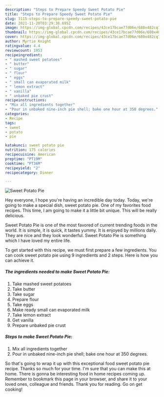 ```yaml
---
description: "Steps to Prepare Speedy Sweet Potato Pie"
title: "Steps to Prepare Speedy Sweet Potato Pie"
slug: 3115-steps-to-prepare-speedy-sweet-potato-pie
date: 2021-11-20T03:29:38.695Z
image: https://img-global.cpcdn.com/recipes/43ce17bcae77d06e/680x482cq70/sweet-potato-pie-recipe-main-photo.jpg
thumbnail: https://img-global.cpcdn.com/recipes/43ce17bcae77d06e/680x482cq70/sweet-potato-pie-recipe-main-photo.jpg
cover: https://img-global.cpcdn.com/recipes/43ce17bcae77d06e/680x482cq70/sweet-potato-pie-recipe-main-photo.jpg
author: Myrtie Knight
ratingvalue: 4.4
reviewcount: 1953
recipeingredient:
- " mashed sweet potatoes"
- " butter"
- " sugar"
- " flour"
- " eggs"
- " small can evaporated milk"
- " lemon extract"
- " vanilla"
- " unbaked pie crust"
recipeinstructions:
- "Mix all ingredients together"
- "Pour in unbaked nine-inch pie shell; bake one hour at 350 degrees."
categories:
- Recipe
tags:
- sweet
- potato
- pie

katakunci: sweet potato pie 
nutrition: 175 calories
recipecuisine: American
preptime: "PT19M"
cooktime: "PT36M"
recipeyield: "2"
recipecategory: Dinner

---
```



![Sweet Potato Pie](https://img-global.cpcdn.com/recipes/43ce17bcae77d06e/680x482cq70/sweet-potato-pie-recipe-main-photo.jpg)

Hey everyone, I hope you're having an incredible day today. Today, we're going to make a special dish, sweet potato pie. One of my favorites food recipes. This time, I am going to make it a little bit unique. This will be really delicious.



Sweet Potato Pie is one of the most favored of current trending foods in the world. It is simple, it is quick, it tastes yummy. It is enjoyed by millions daily. They are nice and they look wonderful. Sweet Potato Pie is something which I have loved my entire life.


To get started with this recipe, we must first prepare a few ingredients. You can cook sweet potato pie using 9 ingredients and 2 steps. Here is how you can achieve it.

<!--inarticleads1-->

##### The ingredients needed to make Sweet Potato Pie:

1. Take  mashed sweet potatoes
1. Take  butter
1. Take  sugar
1. Prepare  flour
1. Take  eggs
1. Make ready  small can evaporated milk
1. Take  lemon extract
1. Get  vanilla
1. Prepare  unbaked pie crust




<!--inarticleads2-->

##### Steps to make Sweet Potato Pie:

1. Mix all ingredients together
1. Pour in unbaked nine-inch pie shell; bake one hour at 350 degrees.




So that's going to wrap it up with this exceptional food sweet potato pie recipe. Thanks so much for your time. I'm sure that you can make this at home. There is gonna be interesting food in home recipes coming up. Remember to bookmark this page in your browser, and share it to your loved ones, colleague and friends. Thank you for reading. Go on get cooking!
